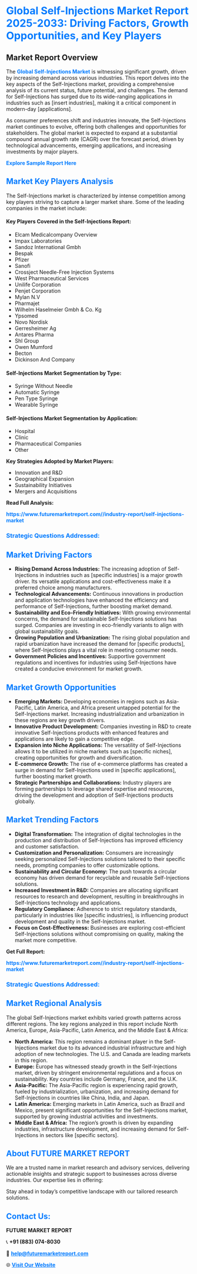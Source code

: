 <h1 style="color: #007BFF;">Global Self-Injections Market Report 2025-2033: Driving Factors, Growth Opportunities, and Key Players</h1>

<section id="overview">
<h2>Market Report Overview</h2>
<p>The <a href="https://www.futuremarketreport.com//industry-report/self-injections-market" style="color: #007BFF; text-decoration: none;"><strong>Global Self-Injections Market</strong></a> is witnessing significant growth, driven by increasing demand across various industries. This report delves into the key aspects of the Self-Injections market, providing a comprehensive analysis of its current status, future potential, and challenges. The demand for Self-Injections has surged due to its wide-ranging applications in industries such as [insert industries], making it a critical component in modern-day [applications].</p>
<p>As consumer preferences shift and industries innovate, the Self-Injections market continues to evolve, offering both challenges and opportunities for stakeholders. The global market is expected to expand at a substantial compound annual growth rate (CAGR) over the forecast period, driven by technological advancements, emerging applications, and increasing investments by major players.</p>
</section>

<section id="overview">
<p><a href="https://www.futuremarketreport.com//request-sample/reportId=64739" style="color: #007BFF; text-decoration: none;"><strong>Explore Sample Report Here</strong></a></p>
</section>

<section id="key-players">
<h2 style="color: #007BFF;">Market Key Players Analysis</h2>
<p>The Self-Injections market is characterized by intense competition among key players striving to capture a larger market share. Some of the leading companies in the market include:</p>
<h4>Key Players Covered in the Self-Injections Report:</h4>
<ul><li>Elcam Medicalcompany Overview</li><li>Impax Laboratories</li><li>Sandoz International Gmbh</li><li>Bespak</li><li>Pfizer</li><li>Sanofi</li><li>Crossject Needle-Free Injection Systems</li><li>West Pharmaceutical Services</li><li>Unilife Corporation</li><li>Penjet Corporation</li><li>Mylan N.V</li><li>Pharmajet</li><li>Wilhelm Haselmeier Gmbh &amp; Co. Kg</li><li>Ypsomed</li><li>Novo Nordisk</li><li>Gerresheimer Ag</li><li>Antares Pharma</li><li>Shl Group</li><li>Owen Mumford</li><li>Becton</li><li>Dickinson And Company</li></ul>
<h4>Self-Injections Market Segmentation by Type:</h4>
<ul><li>Syringe Without Needle</li><li>Automatic Syringe</li><li>Pen Type Syringe</li><li>Wearable Syringe</li></ul>

<h4>Self-Injections Market Segmentation by Application:</h4>
<ul><li>Hospital</li><li>Clinic</li><li>Pharmaceutical Companies</li><li>Other</li></ul>
<p><strong>Key Strategies Adopted by Market Players:</strong></p>
<ul>
<li>Innovation and R&D</li>
<li>Geographical Expansion</li>
<li>Sustainability Initiatives</li>
<li>Mergers and Acquisitions</li>
</ul>
</section>

<section>
<p><strong>Read Full Analysis: </strong></p><a href="https://www.futuremarketreport.com//industry-report/self-injections-market" style="color: #007BFF; text-decoration: none;"><strong>https://www.futuremarketreport.com//industry-report/self-injections-market</strong></a>
<h3 style="color: #007BFF;">Strategic Questions Addressed:</h3>
</section>

<section id="driving-factors">
<h2 style="color: #007BFF;">Market Driving Factors</h2>
<ul>
<li><strong>Rising Demand Across Industries:</strong> The increasing adoption of Self-Injections in industries such as [specific industries] is a major growth driver. Its versatile applications and cost-effectiveness make it a preferred choice among manufacturers.</li>
<li><strong>Technological Advancements:</strong> Continuous innovations in production and application technologies have enhanced the efficiency and performance of Self-Injections, further boosting market demand.</li>
<li><strong>Sustainability and Eco-Friendly Initiatives:</strong> With growing environmental concerns, the demand for sustainable Self-Injections solutions has surged. Companies are investing in eco-friendly variants to align with global sustainability goals.</li>
<li><strong>Growing Population and Urbanization:</strong> The rising global population and rapid urbanization have increased the demand for [specific products], where Self-Injections plays a vital role in meeting consumer needs.</li>
<li><strong>Government Policies and Incentives:</strong> Supportive government regulations and incentives for industries using Self-Injections have created a conducive environment for market growth.</li>
</ul>
</section>

<section id="growth-opportunities">
<h2 style="color: #007BFF;">Market Growth Opportunities</h2>
<ul>
<li><strong>Emerging Markets:</strong> Developing economies in regions such as Asia-Pacific, Latin America, and Africa present untapped potential for the Self-Injections market. Increasing industrialization and urbanization in these regions are key growth drivers.</li>
<li><strong>Innovative Product Development:</strong> Companies investing in R&D to create innovative Self-Injections products with enhanced features and applications are likely to gain a competitive edge.</li>
<li><strong>Expansion into Niche Applications:</strong> The versatility of Self-Injections allows it to be utilized in niche markets such as [specific niches], creating opportunities for growth and diversification.</li>
<li><strong>E-commerce Growth:</strong> The rise of e-commerce platforms has created a surge in demand for Self-Injections used in [specific applications], further boosting market growth.</li>
<li><strong>Strategic Partnerships and Collaborations:</strong> Industry players are forming partnerships to leverage shared expertise and resources, driving the development and adoption of Self-Injections products globally.</li>
</ul>
</section>

<section id="trending-factors">
<h2 style="color: #007BFF;">Market Trending Factors</h2>
<ul>
<li><strong>Digital Transformation:</strong> The integration of digital technologies in the production and distribution of Self-Injections has improved efficiency and customer satisfaction.</li>
<li><strong>Customization and Personalization:</strong> Consumers are increasingly seeking personalized Self-Injections solutions tailored to their specific needs, prompting companies to offer customizable options.</li>
<li><strong>Sustainability and Circular Economy:</strong> The push towards a circular economy has driven demand for recyclable and reusable Self-Injections solutions.</li>
<li><strong>Increased Investment in R&D:</strong> Companies are allocating significant resources to research and development, resulting in breakthroughs in Self-Injections technology and applications.</li>
<li><strong>Regulatory Compliance:</strong> Adherence to strict regulatory standards, particularly in industries like [specific industries], is influencing product development and quality in the Self-Injections market.</li>
<li><strong>Focus on Cost-Effectiveness:</strong> Businesses are exploring cost-efficient Self-Injections solutions without compromising on quality, making the market more competitive.</li>
</ul>
</section>

<section>
<p><strong>Get Full Report: </strong></p><a href="https://www.futuremarketreport.com//industry-report/self-injections-market" style="color: #007BFF; text-decoration: none;"><strong>https://www.futuremarketreport.com//industry-report/self-injections-market</strong></a>
<h3 style="color: #007BFF;">Strategic Questions Addressed:</h3>
</section>


<section id="regional-analysis">
<h2 style="color: #007BFF;">Market Regional Analysis</h2>
<p>The global Self-Injections market exhibits varied growth patterns across different regions. The key regions analyzed in this report include North America, Europe, Asia-Pacific, Latin America, and the Middle East & Africa:</p>
<ul>
<li><strong>North America:</strong> This region remains a dominant player in the Self-Injections market due to its advanced industrial infrastructure and high adoption of new technologies. The U.S. and Canada are leading markets in this region.</li>
<li><strong>Europe:</strong> Europe has witnessed steady growth in the Self-Injections market, driven by stringent environmental regulations and a focus on sustainability. Key countries include Germany, France, and the U.K.</li>
<li><strong>Asia-Pacific:</strong> The Asia-Pacific region is experiencing rapid growth, fueled by industrialization, urbanization, and increasing demand for Self-Injections in countries like China, India, and Japan.</li>
<li><strong>Latin America:</strong> Emerging markets in Latin America, such as Brazil and Mexico, present significant opportunities for the Self-Injections market, supported by growing industrial activities and investments.</li>
<li><strong>Middle East & Africa:</strong> The region’s growth is driven by expanding industries, infrastructure development, and increasing demand for Self-Injections in sectors like [specific sectors].</li>
</ul>
</section>

<footer>
<h2 style="color: #007BFF;">About FUTURE MARKET REPORT</h2>
<p>We are a trusted name in market research and advisory services, delivering actionable insights and strategic support to businesses across diverse industries. Our expertise lies in offering:</p>

<p>Stay ahead in today’s competitive landscape with our tailored research solutions.</p>

<h2 style="color: #007BFF;">Contact Us:</h2>
<p><strong>FUTURE MARKET REPORT</strong></p>
<p>📞 <strong>+91 (883) 074-8030</strong></p>
<p>📧 <strong><a href="mailto:help@futuremarketreport.com" style="color: #007BFF;">help@futuremarketreport.com</a></strong></p>
<p>🌐 <strong><a href="https://www.futuremarketreport.com/" style="color: #007BFF;">Visit Our Website</a></strong></p>
</footer>